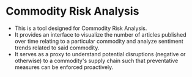 # Commodity Risk Analysis

- This is a tool designed for Commodity Risk Analysis.
- It provides an interface to visualize the number of articles published over time relating to a particular commodity and analyze sentiment trends related to said commodity.
- It serves as a proxy to understand potential disruptions (negative or otherwise) to a commodity's supply chain such that preventative measures can be enforced proactively.
